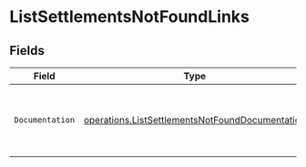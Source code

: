 # ListSettlementsNotFoundLinks


## Fields

| Field                                                                                                              | Type                                                                                                               | Required                                                                                                           | Description                                                                                                        |
| ------------------------------------------------------------------------------------------------------------------ | ------------------------------------------------------------------------------------------------------------------ | ------------------------------------------------------------------------------------------------------------------ | ------------------------------------------------------------------------------------------------------------------ |
| `Documentation`                                                                                                    | [operations.ListSettlementsNotFoundDocumentation](../../models/operations/listsettlementsnotfounddocumentation.md) | :heavy_check_mark:                                                                                                 | The URL to the generic Mollie API error handling guide.                                                            |